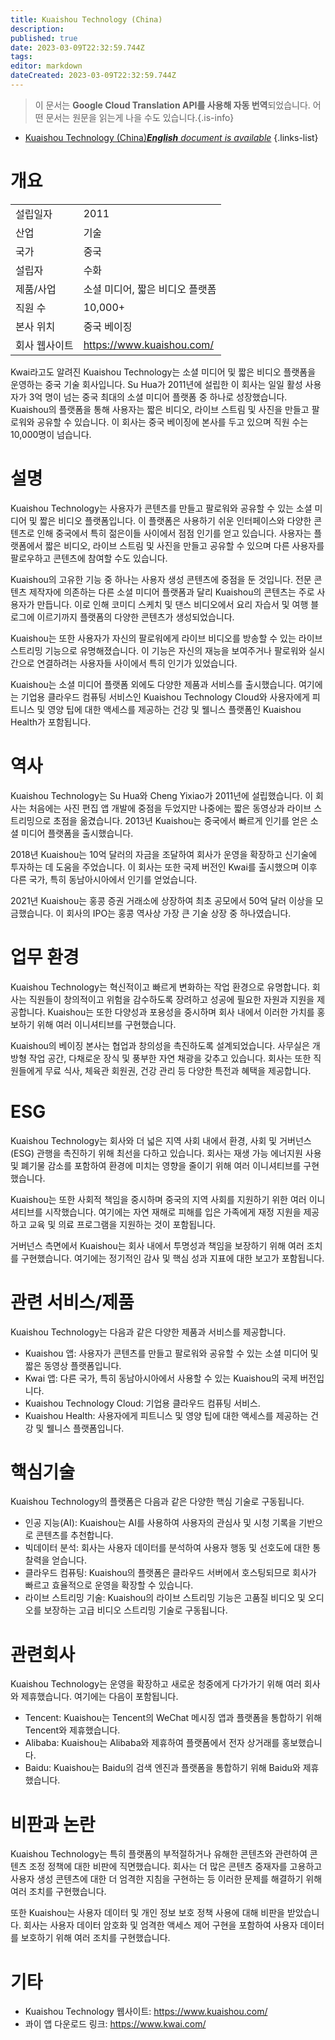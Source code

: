 ```yaml
---
title: Kuaishou Technology (China)
description: 
published: true
date: 2023-03-09T22:32:59.744Z
tags: 
editor: markdown
dateCreated: 2023-03-09T22:32:59.744Z
---
```


> 이 문서는 **Google Cloud Translation API를 사용해 자동 번역**되었습니다.
어떤 문서는 원문을 읽는게 나을 수도 있습니다.{.is-info}



- [Kuaishou Technology (China)***English** document is available*](/en/Knowledge-base/Dictionary/Company/kuaishou-technology-china)
{.links-list}



# 개요

| | |
| - | - |
| 설립일자 | 2011 |
| 산업 | 기술 |
| 국가 | 중국 |
| 설립자 | 수화 |
| 제품/사업 | 소셜 미디어, 짧은 비디오 플랫폼 |
| 직원 수 | 10,000+ |
| 본사 위치 | 중국 베이징 |
| 회사 웹사이트 | https://www.kuaishou.com/ |

Kwai라고도 알려진 Kuaishou Technology는 소셜 미디어 및 짧은 비디오 플랫폼을 운영하는 중국 기술 회사입니다. Su Hua가 2011년에 설립한 이 회사는 일일 활성 사용자가 3억 명이 넘는 중국 최대의 소셜 미디어 플랫폼 중 하나로 성장했습니다. Kuaishou의 플랫폼을 통해 사용자는 짧은 비디오, 라이브 스트림 및 사진을 만들고 팔로워와 공유할 수 있습니다. 이 회사는 중국 베이징에 본사를 두고 있으며 직원 수는 10,000명이 넘습니다.

# 설명

Kuaishou Technology는 사용자가 콘텐츠를 만들고 팔로워와 공유할 수 있는 소셜 미디어 및 짧은 비디오 플랫폼입니다. 이 플랫폼은 사용하기 쉬운 인터페이스와 다양한 콘텐츠로 인해 중국에서 특히 젊은이들 사이에서 점점 인기를 얻고 있습니다. 사용자는 플랫폼에서 짧은 비디오, 라이브 스트림 및 사진을 만들고 공유할 수 있으며 다른 사용자를 팔로우하고 콘텐츠에 참여할 수도 있습니다.

Kuaishou의 고유한 기능 중 하나는 사용자 생성 콘텐츠에 중점을 둔 것입니다. 전문 콘텐츠 제작자에 의존하는 다른 소셜 미디어 플랫폼과 달리 Kuaishou의 콘텐츠는 주로 사용자가 만듭니다. 이로 인해 코미디 스케치 및 댄스 비디오에서 요리 자습서 및 여행 블로그에 이르기까지 플랫폼의 다양한 콘텐츠가 생성되었습니다.

Kuaishou는 또한 사용자가 자신의 팔로워에게 라이브 비디오를 방송할 수 있는 라이브 스트리밍 기능으로 유명해졌습니다. 이 기능은 자신의 재능을 보여주거나 팔로워와 실시간으로 연결하려는 사용자들 사이에서 특히 인기가 있었습니다.

Kuaishou는 소셜 미디어 플랫폼 외에도 다양한 제품과 서비스를 출시했습니다. 여기에는 기업용 클라우드 컴퓨팅 서비스인 Kuaishou Technology Cloud와 사용자에게 피트니스 및 영양 팁에 대한 액세스를 제공하는 건강 및 웰니스 플랫폼인 Kuaishou Health가 포함됩니다.

# 역사

Kuaishou Technology는 Su Hua와 Cheng Yixiao가 2011년에 설립했습니다. 이 회사는 처음에는 사진 편집 앱 개발에 중점을 두었지만 나중에는 짧은 동영상과 라이브 스트리밍으로 초점을 옮겼습니다. 2013년 Kuaishou는 중국에서 빠르게 인기를 얻은 소셜 미디어 플랫폼을 출시했습니다.

2018년 Kuaishou는 10억 달러의 자금을 조달하여 회사가 운영을 확장하고 신기술에 투자하는 데 도움을 주었습니다. 이 회사는 또한 국제 버전인 Kwai를 출시했으며 이후 다른 국가, 특히 동남아시아에서 인기를 얻었습니다.

2021년 Kuaishou는 홍콩 증권 거래소에 상장하여 최초 공모에서 50억 달러 이상을 모금했습니다. 이 회사의 IPO는 홍콩 역사상 가장 큰 기술 상장 중 하나였습니다.

# 업무 환경

Kuaishou Technology는 혁신적이고 빠르게 변화하는 작업 환경으로 유명합니다. 회사는 직원들이 창의적이고 위험을 감수하도록 장려하고 성공에 필요한 자원과 지원을 제공합니다. Kuaishou는 또한 다양성과 포용성을 중시하며 회사 내에서 이러한 가치를 홍보하기 위해 여러 이니셔티브를 구현했습니다.

Kuaishou의 베이징 본사는 협업과 창의성을 촉진하도록 설계되었습니다. 사무실은 개방형 작업 공간, 다채로운 장식 및 풍부한 자연 채광을 갖추고 있습니다. 회사는 또한 직원들에게 무료 식사, 체육관 회원권, 건강 관리 등 다양한 특전과 혜택을 제공합니다.

# ESG

Kuaishou Technology는 회사와 더 넓은 지역 사회 내에서 환경, 사회 및 거버넌스(ESG) 관행을 촉진하기 위해 최선을 다하고 있습니다. 회사는 재생 가능 에너지원 사용 및 폐기물 감소를 포함하여 환경에 미치는 영향을 줄이기 위해 여러 이니셔티브를 구현했습니다.

Kuaishou는 또한 사회적 책임을 중시하며 중국의 지역 사회를 지원하기 위한 여러 이니셔티브를 시작했습니다. 여기에는 자연 재해로 피해를 입은 가족에게 재정 지원을 제공하고 교육 및 의료 프로그램을 지원하는 것이 포함됩니다.

거버넌스 측면에서 Kuaishou는 회사 내에서 투명성과 책임을 보장하기 위해 여러 조치를 구현했습니다. 여기에는 정기적인 감사 및 핵심 성과 지표에 대한 보고가 포함됩니다.

# 관련 서비스/제품

Kuaishou Technology는 다음과 같은 다양한 제품과 서비스를 제공합니다.

- Kuaishou 앱: 사용자가 콘텐츠를 만들고 팔로워와 공유할 수 있는 소셜 미디어 및 짧은 동영상 플랫폼입니다.
- Kwai 앱: 다른 국가, 특히 동남아시아에서 사용할 수 있는 Kuaishou의 국제 버전입니다.
- Kuaishou Technology Cloud: 기업용 클라우드 컴퓨팅 서비스.
- Kuaishou Health: 사용자에게 피트니스 및 영양 팁에 대한 액세스를 제공하는 건강 및 웰니스 플랫폼입니다.

# 핵심기술

Kuaishou Technology의 플랫폼은 다음과 같은 다양한 핵심 기술로 구동됩니다.

- 인공 지능(AI): Kuaishou는 AI를 사용하여 사용자의 관심사 및 시청 기록을 기반으로 콘텐츠를 추천합니다.
- 빅데이터 분석: 회사는 사용자 데이터를 분석하여 사용자 행동 및 선호도에 대한 통찰력을 얻습니다.
- 클라우드 컴퓨팅: Kuaishou의 플랫폼은 클라우드 서버에서 호스팅되므로 회사가 빠르고 효율적으로 운영을 확장할 수 있습니다.
- 라이브 스트리밍 기술: Kuaishou의 라이브 스트리밍 기능은 고품질 비디오 및 오디오를 보장하는 고급 비디오 스트리밍 기술로 구동됩니다.

# 관련회사

Kuaishou Technology는 운영을 확장하고 새로운 청중에게 다가가기 위해 여러 회사와 제휴했습니다. 여기에는 다음이 포함됩니다.

- Tencent: Kuaishou는 Tencent의 WeChat 메시징 앱과 플랫폼을 통합하기 위해 Tencent와 제휴했습니다.
- Alibaba: Kuaishou는 Alibaba와 제휴하여 플랫폼에서 전자 상거래를 홍보했습니다.
- Baidu: Kuaishou는 Baidu의 검색 엔진과 플랫폼을 통합하기 위해 Baidu와 제휴했습니다.

# 비판과 논란

Kuaishou Technology는 특히 플랫폼의 부적절하거나 유해한 콘텐츠와 관련하여 콘텐츠 조정 정책에 대한 비판에 직면했습니다. 회사는 더 많은 콘텐츠 중재자를 고용하고 사용자 생성 콘텐츠에 대한 더 엄격한 지침을 구현하는 등 이러한 문제를 해결하기 위해 여러 조치를 구현했습니다.

또한 Kuaishou는 사용자 데이터 및 개인 정보 보호 정책 사용에 대해 비판을 받았습니다. 회사는 사용자 데이터 암호화 및 엄격한 액세스 제어 구현을 포함하여 사용자 데이터를 보호하기 위해 여러 조치를 구현했습니다.

# 기타

- Kuaishou Technology 웹사이트: https://www.kuaishou.com/
- 콰이 앱 다운로드 링크: https://www.kwai.com/